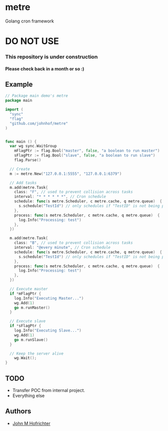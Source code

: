 # metre

Golang cron framework

# DO NOT USE
### This repository is under construction
#### Please check back in a month or so :)

## Example

```Go
// Package main demo's metre
package main

import (
  "sync"
  "flag"
  "github.com/johnhof/metre"
)


func main () {
  var wg sync.WaitGroup
	mFlagPtr := flag.Bool("master", false, "a boolean to run master")
	sFlagPtr := flag.Bool("slave", false, "a boolean to run slave")
	flag.Parse()

  // Create
  m := metre.New("127.0.0.1:5555", "127.0.0.1:6379")

  // Add tasks
  m.add(metre.Task{
    class: "F", // used to prevent collision across tasks
    interval: "* * * * * *", // Cron schedule
    schedule: func(s metre.Scheduler, c metre.cache, q metre.queue)  {
      s.schedule("TestId") // only schedules if "TestID" is not being processed ("F-TestId" not cached in a processing state)
    },
    process: func(s metre.Scheduler, c metre.cache, q metre.queue)  {
      log.Info("Processing: test")
    },
  })

  m.add(metre.Task{
    class: "B", // used to prevent collision across tasks
    interval: "@every minute", // Cron schedule
    schedule: func(s metre.Scheduler, c metre.cache, q metre.queue)  {
      s.schedule("TestId") // only schedules if "TestID" is not being processed ("F-TestId" not cached in a processing state)
    },
    process: func(s metre.Scheduler, c metre.cache, q metre.queue)  {
      log.Info("Processing: test")
    },
  })

  // Execute master
  if *mFlagPtr {
    log.Info("Executing Master...")
    wg.Add(1)
    go m.runMaster()
  }

  // Execute slave
  if *sFlagPtr {
    log.Info("Executing Slave...")
    wg.Add(1)
    go m.runSlave()
  }

  // Keep the server alive
	wg.Wait();
}
```

## TODO

- Transfer POC from internal project.
- Everything else

## Authors

- [John M Hofrichter](www.github.com/johnhof)
